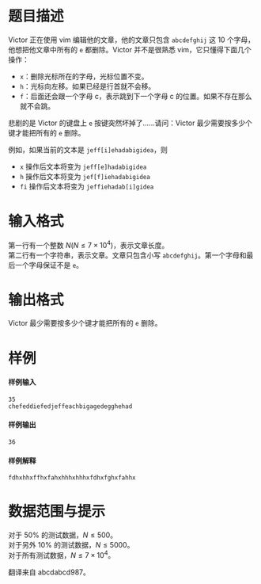
# 题目描述

Victor 正在使用 vim 编辑他的文章，他的文章只包含 `abcdefghij` 这 $10$ 个字母，他想把他文章中所有的 `e` 都删除。Victor 并不是很熟悉 vim，它只懂得下面几个操作：
* `x`：删除光标所在的字母，光标位置不变。
* `h`：光标向左移。如果已经是行首就不会移。
* `f`：后面还会跟一个字母 c，表示跳到下一个字母 c 的位置。如果不存在那么就不会跳。

悲剧的是 Victor 的键盘上 `e` 按键突然坏掉了……请问：Victor 最少需要按多少个键才能把所有的 `e` 删除。

例如，如果当前的文本是 `jeff[i]ehadabigidea`，则
* `x` 操作后文本将变为 `jeff[e]hadabigidea`
* `h` 操作后文本将变为 `jef[f]iehadabigidea`
* `fi` 操作后文本将变为 `jeffiehadab[i]gidea`

# 输入格式

第一行有一个整数 $N(N \le 7\times 10^4)$，表示文章长度。  
第二行有一个字符串，表示文章。文章只包含小写 `abcdefghij`。第一个字母和最后一个字母保证不是 `e`。

# 输出格式

Victor 最少需要按多少个键才能把所有的 `e` 删除。

# 样例

#### 样例输入
```plain
35
chefeddiefedjeffeachbigagedegghehad
```

#### 样例输出
```plain
36
```

#### 样例解释
`fdhxhhxffhxfahxhhhxhhhxfdhxfghxfahhx`

# 数据范围与提示

对于 $50\%$ 的测试数据，$N \le 500$。  
对于另外 $10\%$ 的测试数据，$N \le 5000$。  
对于所有测试数据，$N \le 7\times 10^4$。

翻译来自 abcdabcd987。


